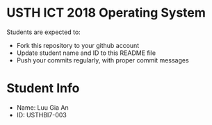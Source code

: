 USTH ICT 2018 Operating System
=====================================

Students are expected to:

* Fork this repository to your github account
* Update student name and ID to this README file
* Push your commits regularly, with proper commit messages

Student Info
=======================

* Name: Luu Gia An
* ID: USTHBI7-003
